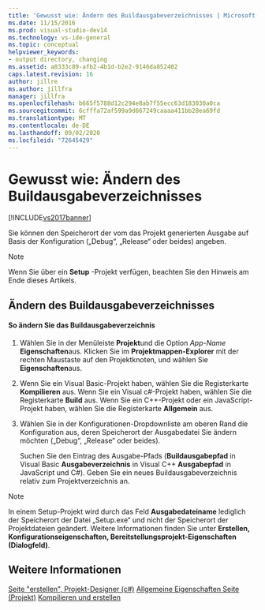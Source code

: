 ```yaml
---
title: 'Gewusst wie: Ändern des Buildausgabeverzeichnisses | Microsoft-Dokumentation'
ms.date: 11/15/2016
ms.prod: visual-studio-dev14
ms.technology: vs-ide-general
ms.topic: conceptual
helpviewer_keywords:
- output directory, changing
ms.assetid: a8333c89-afb2-4b1d-b2e2-9146da852402
caps.latest.revision: 16
author: jillre
ms.author: jillfra
manager: jillfra
ms.openlocfilehash: b665f5788d12c294e8ab7f55ecc63d183030a0ca
ms.sourcegitcommit: 6cfffa72af599a9d667249caaaa411bb28ea69fd
ms.translationtype: MT
ms.contentlocale: de-DE
ms.lasthandoff: 09/02/2020
ms.locfileid: "72645429"
---
```

# <a name="how-to-change-the-build-output-directory"></a>Gewusst wie: Ändern des Buildausgabeverzeichnisses
[!INCLUDE[vs2017banner](../includes/vs2017banner.md)]

Sie können den Speicherort der vom das Projekt generierten Ausgabe auf Basis der Konfiguration („Debug“, „Release“ oder beides) angeben.

> [!NOTE]
> Wenn Sie über ein **Setup** -Projekt verfügen, beachten Sie den Hinweis am Ende dieses Artikels.

## <a name="changing-the-build-output-directory"></a>Ändern des Buildausgabeverzeichnisses

#### <a name="to-change-the-build-output-directory"></a>So ändern Sie das Buildausgabeverzeichnis

1. Wählen Sie in der Menüleiste **Projekt**und die Option *App-Name* **Eigenschaften**aus. Klicken Sie im **Projektmappen-Explorer** mit der rechten Maustaste auf den Projektknoten, und wählen Sie **Eigenschaften**aus.

2. Wenn Sie ein Visual Basic-Projekt haben, wählen Sie die Registerkarte **Kompilieren** aus. Wenn Sie ein Visual c#-Projekt haben, wählen Sie die Registerkarte **Build** aus. Wenn Sie ein C++-Projekt oder ein JavaScript-Projekt haben, wählen Sie die Registerkarte **Allgemein** aus.

3. Wählen Sie in der Konfigurationen-Dropdownliste am oberen Rand die Konfiguration aus, deren Speicherort der Ausgabedatei Sie ändern möchten („Debug“, „Release“ oder beides).

     Suchen Sie den Eintrag des Ausgabe-Pfads (**Buildausgabepfad** in Visual Basic **Ausgabeverzeichnis** in Visual C++ **Ausgabepfad** in JavaScript und C#). Geben Sie ein neues Buildausgabeverzeichnis relativ zum Projektverzeichnis an.

> [!NOTE]
> In einem Setup-Projekt wird durch das Feld **Ausgabedateiname** lediglich der Speicherort der Datei „Setup.exe“ und nicht der Speicherort der Projektdateien geändert. Weitere Informationen finden Sie unter **Erstellen, Konfigurationseigenschaften, Bereitstellungsprojekt-Eigenschaften (Dialogfeld)**.

## <a name="see-also"></a>Weitere Informationen
 [Seite "erstellen", Projekt-Designer (c#)](../ide/reference/build-page-project-designer-csharp.md) [Allgemeine Eigenschaften Seite (Projekt)](https://msdn.microsoft.com/library/593b383c-cd0f-4dcd-ad65-9ec9b4b19c45) [Kompilieren und erstellen](../ide/compiling-and-building-in-visual-studio.md)
